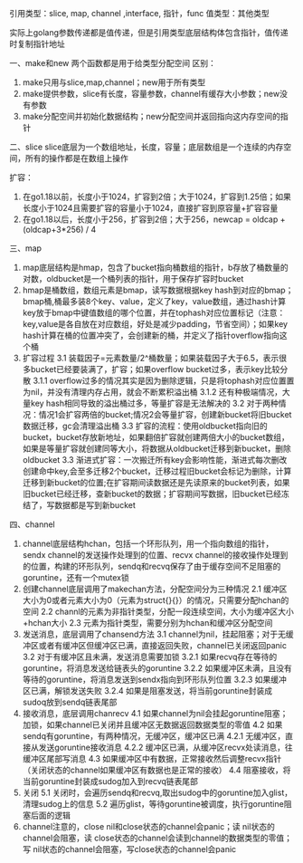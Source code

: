 引用类型：slice, map, channel ,interface, 指针，func
值类型：其他类型

实际上golang参数传递都是值传递，但是引用类型底层结构体包含指针，值传递时复制指针地址

一、make和new
两个函数都是用于给类型分配空间
区别：
1. make只用与slice,map,channel；new用于所有类型
2. make提供参数，slice有长度，容量参数，channel有缓存大小参数；new没有参数
3. make分配空间并初始化数据结构；new分配空间并返回指向这内存空间的指针

二、slice
slice底层为一个数组地址，长度，容量；底层数组是一个连续的内存空间，所有的操作都是在数组上操作

扩容：
1. 在go1.18以前，长度小于1024，扩容到2倍；大于1024，扩容到1.25倍；如果长度小于1024且需要扩容的容量小于1024，直接扩容到原容量+扩容容量
2. 在go1.18以后，长度小于256，扩容到2倍；大于256，newcap = oldcap + (oldcap+3*256) / 4

三、map
1. map底层结构是hmap，包含了bucket指向桶数组的指针，b存放了桶数量的对数，oldbucket是一个桶列表的指针，用于保存扩容时bucket
2. hmap是桶数组，数组元素是bmap，读写数据根据key hash到对应的bmap；bmap桶,桶最多装8个key、value，定义了key，value数组，通过hash计算key放于bmap中键值数组的哪个位置，并在tophash对应位置标记（注意：key,value是各自放在对应数组，好处是减少padding，节省空间）；如果key hash计算在桶的位置冲突了，会创建新的桶，并定义了指针overflow指向这个桶
3. 扩容过程
3.1 装载因子=元素数量/2^桶数量；如果装载因子大于6.5，表示很多bucket已经要装满了，扩容；如果overflow bucket过多，表示key比较分散
3.1.1 overflow过多的情况其实是因为删除逻辑，只是将tophash对应位置置为nil，并没有清理内存占用，就会不断累积溢出桶
3.1.2 还有种极端情况，大量key hash相同导致的溢出桶过多，等量扩容是无法解决的
3.2 对于两种情况：情况1会扩容两倍的bucket;情况2会等量扩容，创建新bucket将旧bucket数据迁移，gc会清理溢出桶
3.3 扩容的流程：使用oldbucket指向旧的bucket，bucket存放新地址，如果翻倍扩容就创建两倍大小的bucket数组，如果是等量扩容就创建同等大小，将数据从oldbucket迁移到新bucket，删除oldbucket
3.3 渐进式扩容：一次搬迁所有key会影响性能，渐进式每次删改创建命中key,会至多迁移2个bucket，迁移过程旧bucket会标记为删除，计算迁移到新bucket的位置;在扩容期间读数据还是先读原来的bucket列表，如果旧bucket已经迁移，查新bucket的数据；扩容期间写数据，旧bucket已经冻结了，写数据都是写到新bucket

四、channel
1. channel底层结构hchan，包括一个环形队列，用一个指向数组的指针，sendx channel的发送操作处理到的位置、recvx channel的接收操作处理到的位置，构建的环形队列，sendq和recvq保存了由于缓存空间不足阻塞的goruntine，还有一个mutex锁
2. 创建channel底层调用了makechan方法，分配空间分为三种情况
2.1 缓冲区大小为0或者元素大小为0（元素为struct{}{}）的情况，只需要分配hchan的空间
2.2 channl的元素为非指针类型，分配一段连续空间，大小为缓冲区大小+hchan大小
2.3 元素为指针类型，需要分别为hchan和缓冲区分配空间
3. 发送消息，底层调用了chansend方法
3.1 channel为nil，挂起阻塞；对于无缓冲区或者有缓冲区但缓冲区已满，直接返回失败，channel已关闭返回panic
3.2 对于有缓冲区且未满，发送消息需要加锁
3.2.1 如果recvq存在等待的goruntine，将消息发送给链表头的goruntine
3.2.2 如果缓冲区未满，且没有等待的goruntine，将消息发送到sendx指向到环形队列位置
3.2.3 如果缓冲区已满，解锁发送失败
3.2.4 如果是阻塞发送，将当前goruntine封装成sudoq放到sendq链表尾部
4. 接收消息，底层调用chanrecv
4.1 如果channel为nil会挂起goruntine阻塞；加锁，如果channel已关闭并且缓冲区无数据返回数据类型的零值
4.2 如果sendq有goruntine，有两种情况，无缓冲区，缓冲区已满
4.2.1 无缓冲区，直接从发送goruntine接收消息
4.2.2 缓冲区已满，从缓冲区recvx处读消息，往缓冲区尾部写消息
4.3 如果缓冲区中有数据，正常接收然后调整recvx指针（关闭状态的channel如果缓冲区有数据也是正常的接收）
4.4 阻塞接收，将当前goruntine封装成sudog加入到recvq链表尾部
5. 关闭
5.1 关闭时，会遍历sendq和recvq,取出sudog中的goruntine加入glist，清理sudog上的信息
5.2 遍历glist，等待goruntine被调度，执行goruntine阻塞后面的逻辑
6. channel注意的，close nil和close状态的channel会panic；读 nil状态的channel会阻塞，读 close状态的channel会读到channel的数据类型的零值；写 nil状态的channel会阻塞，写close状态的channel会panic
